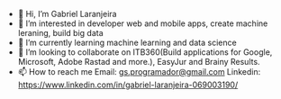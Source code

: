 - 👋 Hi, I’m Gabriel Laranjeira
- 👀 I’m interested in developer web and mobile apps, create machine leraning, build big data
- 🌱 I’m currently learning machine learning and data science
- 💞️ I’m looking to collaborate on ITB360(Build applications for Google, Microsoft, Adobe Rastad and more.), EasyJur and Brainy Results.
- 📫 How to reach me Email: gs.programador@gmail.com Linkedin: https://www.linkedin.com/in/gabriel-laranjeira-069003190/

